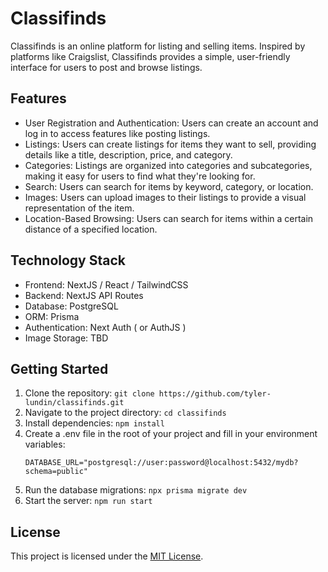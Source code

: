 
# Classifinds

Classifinds is an online platform for listing and selling items. Inspired by platforms like Craigslist, Classifinds provides a simple, user-friendly interface for users to post and browse listings.

## Features

- User Registration and Authentication: Users can create an account and log in to access features like posting listings.
- Listings: Users can create listings for items they want to sell, providing details like a title, description, price, and category.
- Categories: Listings are organized into categories and subcategories, making it easy for users to find what they're looking for.
- Search: Users can search for items by keyword, category, or location.
- Images: Users can upload images to their listings to provide a visual representation of the item.
- Location-Based Browsing: Users can search for items within a certain distance of a specified location.

## Technology Stack

- Frontend: NextJS / React / TailwindCSS 
- Backend: NextJS API Routes 
- Database: PostgreSQL
- ORM: Prisma
- Authentication: Next Auth ( or AuthJS ) 
- Image Storage: TBD 

## Getting Started

1. Clone the repository: `git clone https://github.com/tyler-lundin/classifinds.git`
2. Navigate to the project directory: `cd classifinds`
3. Install dependencies: `npm install`
4. Create a .env file in the root of your project and fill in your environment variables: 
    ```
    DATABASE_URL="postgresql://user:password@localhost:5432/mydb?schema=public"
    ```
5. Run the database migrations: `npx prisma migrate dev`
6. Start the server: `npm run start`

## License

This project is licensed under the [MIT License](LICENSE).


